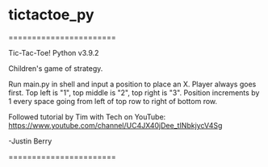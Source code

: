 # tictactoe_py
=======================

Tic-Tac-Toe! Python v3.9.2

Children's game of strategy.

Run main.py in shell and input a position to place an X. Player always goes first.
Top left is "1", top middle is "2", top right is "3".
Position increments by 1 every space going from left of top row to right of bottom row.

Followed tutorial by Tim with Tech on YouTube:
https://www.youtube.com/channel/UC4JX40jDee_tINbkjycV4Sg

-Justin Berry

=======================
